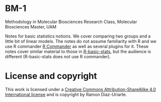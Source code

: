 BM-1
====

Methodology in Molecular Biosciences Research Class, Molecular Biosciences Master, UAM


Notes for basic statistics notions. We cover comparing two groups and a little bit of linear models. The
notes do not assume familiarity with R and we use R commander [R
Commander](http://socserv.mcmaster.ca/jfox/Misc/Rcmdr) as well as several
plugins for it. These notes cover similar material to those in
[R-basic-stats](https://github.com/rdiaz02/R-basic-stats), but the
audience is different (R-basic-stats does not use R commander).




License and copyright
=====================

This work is licensed under a
[Creative Commons Attribution-ShareAlike 4.0 International license](http://creativecommons.org/licenses/by-sa/4.0/) and is copyright by Ramon Diaz-Uriarte.

